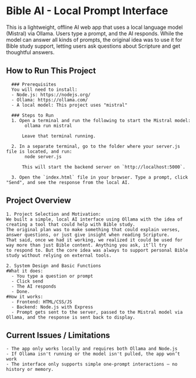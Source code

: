 # Bible AI - Local Prompt Interface

This is a lightweight, offline AI web app that uses a local language model (Mistral) via Ollama.
Users type a prompt, and the AI responds. While the model can answer all kinds of prompts, the original idea was to use it for Bible study support,
letting users ask questions about Scripture and get thoughtful answers.

  ## How to Run This Project
      ### Prerequisites
      You will need to install:
      - Node.js: https://nodejs.org/
      - Ollama: https://ollama.com/
      - A local model: This project uses "mistral"
    
      ### Steps to Run
      1. Open a terminal and run the following to start the Mistral model:
           ollama run mistral
      
          Leave that terminal running.
    
      2. In a separate terminal, go to the folder where your server.js file is located, and run:
           node server.js
         
          This will start the backend server on `http://localhost:5000`.
    
      3. Open the `index.html` file in your browser. Type a prompt, click "Send", and see the response from the local AI.

## Project Overview
    1. Project Selection and Motivation:
    We built a simple, local AI interface using Ollama with the idea of creating a tool that could help with Bible study.
    The original plan was to make something that could explain verses, answer questions, or just give insight when reading Scripture.
    That said, once we had it working, we realized it could be used for way more than just Bible content. Anything you ask, it’ll try
    to respond to. But the core idea was always to support personal Bible study without relying on external tools.
    
    2. System Design and Basic Functions
    #What it does:
      - You type a question or prompt
      - Click send
      - The AI responds
      - Done.
    #How it works:
      - Frontend: HTML/CSS/JS
      - Backend: Node.js with Express
      - Prompt gets sent to the server, passed to the Mistral model via Ollama, and the response is sent back to display.

  ## Current Issues / Limitations
    - The app only works locally and requires both Ollama and Node.js
    - If Ollama isn't running or the model isn't pulled, the app won’t work
    - The interface only supports simple one-prompt interactions — no history or memory.

